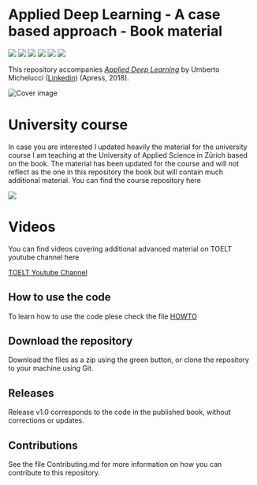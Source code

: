 # Applied Deep Learning - A case based approach - Book material

![](https://img.shields.io/github/forks/apress/applied-deep-learning.svg?label=Fork)
![](https://img.shields.io/github/stars/apress/applied-deep-learning.svg?label=Stars)
![](https://img.shields.io/github/watchers/apress/applied-deep-learning.svg?label=Watch)
![](https://img.shields.io/github/last-commit/apress/applied-deep-learning.svg)
![](https://img.shields.io/maintenance/yes/2019.svg)
![](https://img.shields.io/github/repo-size/apress/applied-deep-learning.svg)

This repository accompanies [*Applied Deep Learning*](https://www.apress.com/9781484237892) by Umberto Michelucci ([Linkedin](https://www.linkedin.com/in/umbertomichelucci/)) (Apress, 2018).

[comment]: #cover
![Cover image](9781484237892.jpg)

# University course

In case you are interested I updated heavily the material for the university course I am teaching at the University of Applied Science in Zürich based on the book. The material has been updated for the course and will not reflect as the one in this repository the book but will contain much additional material. You can find the course repository here

![](https://github.com/michelucci/zhaw-dlcourse-spring2019)

# Videos

You can find videos covering additional advanced material on TOELT youtube channel here

[TOELT Youtube Channel](https://goo.gl/vnWLTL)

## How to use the code
To learn how to use the code plese check the file [HOWTO](https://github.com/Apress/applied-deep-learning/blob/master/HOWTO.md)

## Download the repository

Download the files as a zip using the green button, or clone the repository to your machine using Git.

## Releases

Release v1.0 corresponds to the code in the published book, without corrections or updates.

## Contributions

See the file Contributing.md for more information on how you can contribute to this repository.
